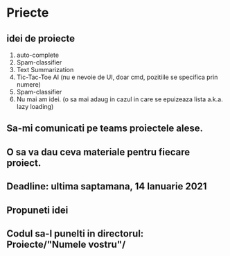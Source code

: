 # Priecte
## idei de proiecte
1. auto-complete 
2. Spam-classifier 
3. Text Summarization 
4. Tic-Tac-Toe AI (nu e nevoie de UI, doar cmd, pozitiile se specifica prin numere)
5. Spam-classifier 
6. Nu mai am idei. (o sa mai adaug in cazul in care se epuizeaza lista a.k.a. lazy loading)
## Sa-mi comunicati pe teams proiectele alese. 
## O sa va dau ceva materiale pentru fiecare proiect.
## Deadline: ultima saptamana, 14 Ianuarie 2021
## Propuneti idei
## Codul sa-l punelti in directorul: Proiecte/"Numele vostru"/
